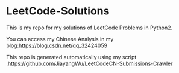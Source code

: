 # LeetCode-Solutions
This is my repo for my solutions of LeetCode Problems in Python2.

You can access my Chinese Analysis in my blog:https://blog.csdn.net/qq_32424059

This repo is generated automatically using my script :https://github.com/JiayangWu/LeetCodeCN-Submissions-Crawler
